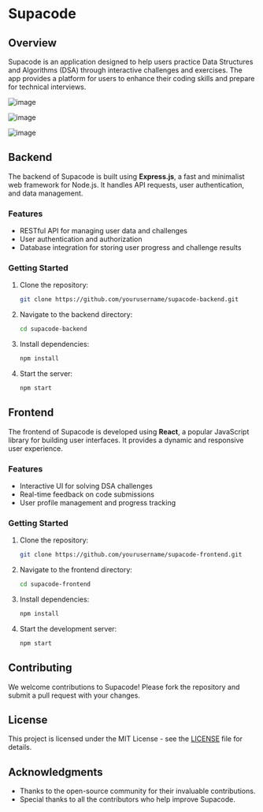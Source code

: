 # Supacode

## Overview
Supacode is an application designed to help users practice Data Structures and Algorithms (DSA) through interactive challenges and exercises. The app provides a platform for users to enhance their coding skills and prepare for technical interviews.


![image](https://github.com/user-attachments/assets/cdf5d5ec-f996-46b8-a6f6-cb3e75732b2c)

![image](https://github.com/user-attachments/assets/f6126716-17f8-46ea-a127-abec3a758b07)

![image](https://github.com/user-attachments/assets/4eedf661-8568-4777-be99-26cad8dc2b97)




## Backend
The backend of Supacode is built using **Express.js**, a fast and minimalist web framework for Node.js. It handles API requests, user authentication, and data management.

### Features
- RESTful API for managing user data and challenges
- User authentication and authorization
- Database integration for storing user progress and challenge results

### Getting Started
1. Clone the repository:
   ```bash
   git clone https://github.com/yourusername/supacode-backend.git
   ```
2. Navigate to the backend directory:
   ```bash
   cd supacode-backend
   ```
3. Install dependencies:
   ```bash
   npm install
   ```
4. Start the server:
   ```bash
   npm start
   ```

## Frontend
The frontend of Supacode is developed using **React**, a popular JavaScript library for building user interfaces. It provides a dynamic and responsive user experience.

### Features
- Interactive UI for solving DSA challenges
- Real-time feedback on code submissions
- User profile management and progress tracking

### Getting Started
1. Clone the repository:
   ```bash
   git clone https://github.com/yourusername/supacode-frontend.git
   ```
2. Navigate to the frontend directory:
   ```bash
   cd supacode-frontend
   ```
3. Install dependencies:
   ```bash
   npm install
   ```
4. Start the development server:
   ```bash
   npm start
   ```

## Contributing
We welcome contributions to Supacode! Please fork the repository and submit a pull request with your changes.

## License
This project is licensed under the MIT License - see the [LICENSE](LICENSE) file for details.

## Acknowledgments
- Thanks to the open-source community for their invaluable contributions.
- Special thanks to all the contributors who help improve Supacode.
